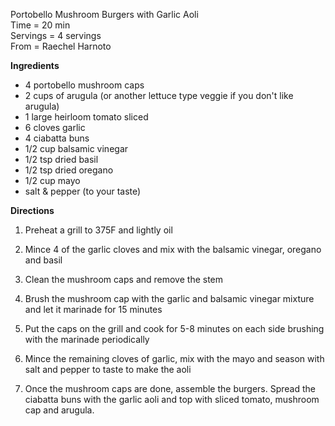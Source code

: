 Portobello Mushroom Burgers with Garlic Aoli \
Time = 20 min \
Servings = 4 servings \
From = Raechel Harnoto

**Ingredients**

- 4 portobello mushroom caps
- 2 cups of arugula (or another lettuce type veggie if you don't like arugula)
- 1 large heirloom tomato sliced
- 6 cloves garlic
- 4 ciabatta buns
- 1/2 cup balsamic vinegar
- 1/2 tsp dried basil
- 1/2 tsp dried oregano
- 1/2 cup mayo 
- salt & pepper (to your taste)

**Directions**

1. Preheat a grill to 375F and lightly oil

2. Mince 4 of the garlic cloves and mix with the balsamic vinegar, oregano and basil

3. Clean the mushroom caps and remove the stem

4. Brush the mushroom cap with the garlic and balsamic vinegar mixture and let it marinade for 15 minutes 

5. Put the caps on the grill and cook for 5-8 minutes on each side brushing with the marinade periodically

6. Mince the remaining cloves of garlic, mix with the mayo and season with salt and pepper to taste to make the aoli

7. Once the mushroom caps are done, assemble the burgers. Spread the ciabatta buns with the garlic aoli and top with sliced tomato, mushroom cap and arugula.

